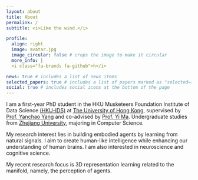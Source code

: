 ```yaml
---
layout: about
title: About
permalink: /
subtitle: <i>Like the wind.</i>

profile:
  align: right
  image: avatar.jpg
  image_circular: false # crops the image to make it circular
  more_info: |
  <i class="fa-brands fa-github">h</i>

news: true # includes a list of news items
selected_papers: true # includes a list of papers marked as "selected={true}"
social: true # includes social icons at the bottom of the page
---
```


I am a first-year PhD student in the HKU Musketeers Foundation Institute of Data Science [(HKU-IDS)](https://datascience.hku.hk/) at [The University of Hong Kong](https://www.hku.hk/), supervised by [Prof. Yanchao Yang](https://yanchaoyang.github.io/) and co-advised by [Prof. Yi Ma](https://people.eecs.berkeley.edu/~yima/). Undergraduate studies from [Zhejiang University](https://www.zju.edu.cn/english/), majoring in Computer Science.

My research interest lies in building embodied agents by learning from natural signals. I aim to create human-like intelligence while enhancing our understanding of human brains. I am also interested in neuroscience and cognitive science.

My recent research focus is 3D representation learning related to the manifold, namely, the perception of agents.
